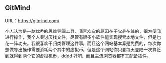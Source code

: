<!--
 * @Author: kok-s0s
 * @Date: 2021-06-01 21:50:46
 * @LastEditTime: 2021-06-02 01:15:11
 * @Description: 实用工具
-->

## GitMind

URL：https://gitmind.com/

个人认为是一款优秀的思维导图工具，我喜欢它的原因在于它是在线的，很方便我进行操作，我个人很讨厌找文件，尽管有很多小软件能实现搜索本地文件，但是也花一阵功夫。我很喜欢干归类管理这件事。而且这个网站基本算是免费的，每次你想做导出操作需要消耗两个其中的虚拟币，但是这个网站你只要每天登陆一次算签到就得到两个它的虚拟机币，dddd 好吧。而且主流浏览器都有其配备插件。
